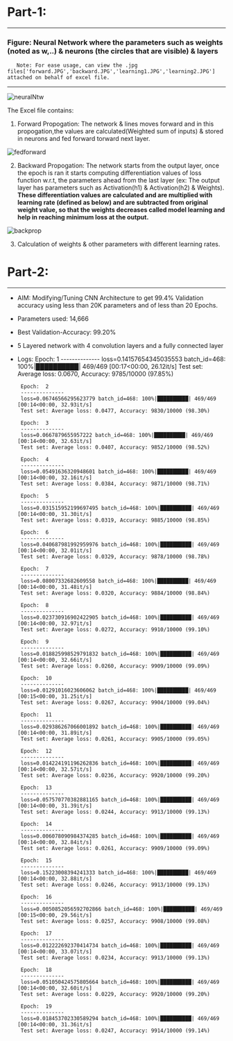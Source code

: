 
# Part-1: 
--------
### Figure: Neural Network where the parameters such as weights (noted as w,..) & neurons (the circles that are visible) & layers

       Note: For ease usage, can view the .jpg files['forward.JPG','backward.JPG','learning1.JPG','learning2.JPG'] attached on behalf of excel file.
--------------------

  ![neuralNtw](https://user-images.githubusercontent.com/60026221/212375211-a5ad76dc-50a7-48d6-98f1-b88aa8d2b6e3.JPG)



The Excel file contains:

1. Forward Propogation: The network & lines moves forward and in this propogation,the values are calculated(Weighted sum of inputs) & stored in neurons and fed forward torward next layer.

  ![fedforward](https://user-images.githubusercontent.com/60026221/212379897-13671ed2-917b-44f1-9102-194d3a728af2.jpg)

2. Backward Propogation: The network starts from the output layer, once the epoch is ran it starts computing differentiation values of loss function w.r.t, the parameters ahead from the last layer (ex: The output layer has parameters such as Activation(h1) & Activation(h2) & Weights). **These differentiation values are calculated and are multiplied with learning rate (defined as below) and are subtracted from original weight value, so that the weights decreases called model learning and help in reaching minimum loss at the output.**

  ![backprop](https://user-images.githubusercontent.com/60026221/212380182-97589d99-1567-4494-920f-4fe7d6874121.jpg)

3. Calculation of weights & other parameters with different learning rates.



# Part-2: 
--------

* AIM: Modifying/Tuning CNN Architecture to get 99.4% Validation accuracy using less than 20K parameters and of less than 20 Epochs.

- Parameters used: 14,666

- Best Validation-Accuracy: 99.20%

- 5 Layered network with 4 convolution layers and a fully connected layer 

- Logs: 
       Epoch:  1
       --------------
       loss=0.14157654345035553 batch_id=468: 100%|██████████| 469/469 [00:17<00:00, 26.12it/s]
       Test set: Average loss: 0.0670, Accuracy: 9785/10000 (97.85%)

       Epoch:  2
       --------------
       loss=0.06746566295623779 batch_id=468: 100%|██████████| 469/469 [00:14<00:00, 32.93it/s]
       Test set: Average loss: 0.0477, Accuracy: 9830/10000 (98.30%)

       Epoch:  3
       --------------
       loss=0.0667879655957222 batch_id=468: 100%|██████████| 469/469 [00:14<00:00, 32.63it/s]
       Test set: Average loss: 0.0407, Accuracy: 9852/10000 (98.52%)

       Epoch:  4
       --------------
       loss=0.05491636320948601 batch_id=468: 100%|██████████| 469/469 [00:14<00:00, 32.16it/s]
       Test set: Average loss: 0.0384, Accuracy: 9871/10000 (98.71%)

       Epoch:  5
       --------------
       loss=0.031515952199697495 batch_id=468: 100%|██████████| 469/469 [00:14<00:00, 31.30it/s]
       Test set: Average loss: 0.0319, Accuracy: 9885/10000 (98.85%)

       Epoch:  6
       --------------
       loss=0.040687981992959976 batch_id=468: 100%|██████████| 469/469 [00:14<00:00, 32.01it/s]
       Test set: Average loss: 0.0329, Accuracy: 9878/10000 (98.78%)

       Epoch:  7
       --------------
       loss=0.08007332682609558 batch_id=468: 100%|██████████| 469/469 [00:14<00:00, 31.48it/s]
       Test set: Average loss: 0.0320, Accuracy: 9884/10000 (98.84%)

       Epoch:  8
       --------------
       loss=0.023730916902422905 batch_id=468: 100%|██████████| 469/469 [00:14<00:00, 32.97it/s]
       Test set: Average loss: 0.0272, Accuracy: 9910/10000 (99.10%)

       Epoch:  9
       --------------
       loss=0.018825998529791832 batch_id=468: 100%|██████████| 469/469 [00:14<00:00, 32.66it/s]
       Test set: Average loss: 0.0260, Accuracy: 9909/10000 (99.09%)

       Epoch:  10
       --------------
       loss=0.01291016023606062 batch_id=468: 100%|██████████| 469/469 [00:15<00:00, 31.25it/s]
       Test set: Average loss: 0.0267, Accuracy: 9904/10000 (99.04%)

       Epoch:  11
       --------------
       loss=0.029386267066001892 batch_id=468: 100%|██████████| 469/469 [00:14<00:00, 31.89it/s]
       Test set: Average loss: 0.0261, Accuracy: 9905/10000 (99.05%)

       Epoch:  12
       --------------
       loss=0.014224191196262836 batch_id=468: 100%|██████████| 469/469 [00:14<00:00, 32.57it/s]
       Test set: Average loss: 0.0236, Accuracy: 9920/10000 (99.20%)

       Epoch:  13
       --------------
       loss=0.057570770382881165 batch_id=468: 100%|██████████| 469/469 [00:14<00:00, 31.39it/s]
       Test set: Average loss: 0.0244, Accuracy: 9913/10000 (99.13%)

       Epoch:  14
       --------------
       loss=0.006078090984374285 batch_id=468: 100%|██████████| 469/469 [00:14<00:00, 32.84it/s]
       Test set: Average loss: 0.0261, Accuracy: 9909/10000 (99.09%)

       Epoch:  15
       --------------
       loss=0.15223008394241333 batch_id=468: 100%|██████████| 469/469 [00:14<00:00, 32.88it/s]
       Test set: Average loss: 0.0246, Accuracy: 9913/10000 (99.13%)

       Epoch:  16
       --------------
       loss=0.0050852056592702866 batch_id=468: 100%|██████████| 469/469 [00:15<00:00, 29.56it/s]
       Test set: Average loss: 0.0257, Accuracy: 9908/10000 (99.08%)

       Epoch:  17
       --------------
       loss=0.012222692370414734 batch_id=468: 100%|██████████| 469/469 [00:14<00:00, 33.07it/s]
       Test set: Average loss: 0.0234, Accuracy: 9913/10000 (99.13%)

       Epoch:  18
       --------------
       loss=0.051050424575805664 batch_id=468: 100%|██████████| 469/469 [00:14<00:00, 32.60it/s]
       Test set: Average loss: 0.0229, Accuracy: 9920/10000 (99.20%)

       Epoch:  19
       --------------
       loss=0.018453702330589294 batch_id=468: 100%|██████████| 469/469 [00:14<00:00, 31.36it/s]
       Test set: Average loss: 0.0247, Accuracy: 9914/10000 (99.14%)



